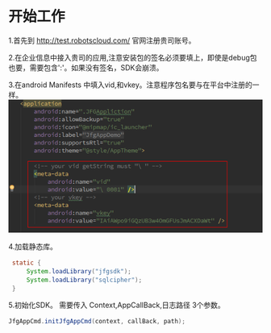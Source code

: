 # 开始工作
1.首先到 http://test.robotscloud.com/ 官网注册贵司账号。

2.在企业信息中接入贵司的应用,注意安装包的签名必须要填上，即使是debug包也要，需要包含':'。如果没有签名，SDK会崩溃。

3.在android Manifests 中填入vid,和vkey。注意程序包名要与在平台中注册的一样。
![](assets/vid.png)

4.加载静态库。

```java
 static {
     System.loadLibrary("jfgsdk");
     System.loadLibrary("sqlcipher");
 }
```
5.初始化SDK。 需要传入 Context,AppCallBack,日志路径 3个参数。
```java
JfgAppCmd.initJfgAppCmd(context, callBack, path);
```